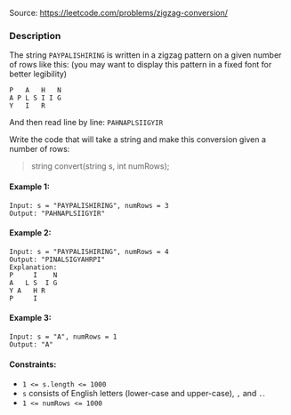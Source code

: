 Source: https://leetcode.com/problems/zigzag-conversion/

### Description

The string `PAYPALISHIRING` is written in a zigzag pattern on a given number of rows like this: (you may want to display this pattern in a fixed font for better legibility)

```
P   A   H   N
A P L S I I G 
Y   I   R
```
And then read line by line: `PAHNAPLSIIGYIR`

Write the code that will take a string and make this conversion given a number of rows:

> string convert(string s, int numRows);

#### Example 1:
```
Input: s = "PAYPALISHIRING", numRows = 3
Output: "PAHNAPLSIIGYIR"
```

#### Example 2:
```
Input: s = "PAYPALISHIRING", numRows = 4
Output: "PINALSIGYAHRPI"
Explanation:
P     I    N
A   L S  I G
Y A   H R
P     I
```

#### Example 3:
```
Input: s = "A", numRows = 1
Output: "A"
```

#### Constraints:

* `1 <= s.length <= 1000`
* `s` consists of English letters (lower-case and upper-case), `,` and `.`.
* `1 <= numRows <= 1000`